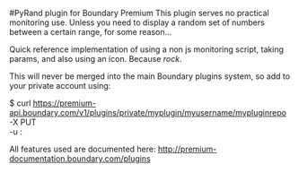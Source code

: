 #PyRand plugin for Boundary Premium
This plugin serves no practical monitoring use. Unless you need to display a random set of numbers between a certain range, for some reason...

Quick reference implementation of using a non js monitoring script,
taking params, and also using an icon. Because *rock*.

This will never be merged into the main Boundary plugins system, so add to your private account using:

$ curl https://premium-api.boundary.com/v1/plugins/private/myplugin/myusername/mypluginrepo \
-X PUT \
-u <email>:<api-token>

All features used are documented here: http://premium-documentation.boundary.com/plugins